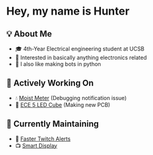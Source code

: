 # Hey, my name is Hunter

## 💡 About Me
- 🎓 4th-Year Electrical engineering student at UCSB
- 🦾 Interested in basically anything electronics related
- 🤖 I also like making bots in python

## 🔨 Actively Working On
- 💧 [Moist Meter](https://github.com/hslarson/Moist-Meter) (Debugging notification issue)
- 🎵 [ECE 5 LED Cube](https://github.com/hslarson/ECE-5-LED-Cube) (Making new PCB)

## 🔧 Currently Maintaining
- 🔔 [Faster Twitch Alerts](https://github.com/hslarson/Faster-Twitch-Alerts)
- 📺 [Smart Display](https://github.com/hslarson/Smart-Display)